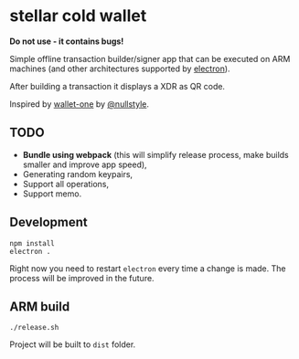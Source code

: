 # stellar cold wallet

**Do not use - it contains bugs!**

Simple offline transaction builder/signer app that can be executed on ARM machines (and other architectures supported by [electron](http://electron.atom.io/)).

After building a transaction it displays a XDR as QR code.

Inspired by [wallet-one](https://github.com/nullstyle/wallet-one) by [@nullstyle](https://github.com/nullstyle).

## TODO

* **Bundle using webpack** (this will simplify release process, make builds smaller and improve app speed),
* Generating random keypairs,
* Support all operations,
* Support memo.

## Development

```
npm install
electron .
```

Right now you need to restart `electron` every time a change is made. The process will be improved in the future.

## ARM build

```
./release.sh
```

Project will be built to `dist` folder.
